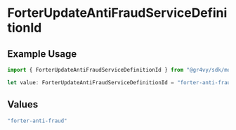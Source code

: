 # ForterUpdateAntiFraudServiceDefinitionId

## Example Usage

```typescript
import { ForterUpdateAntiFraudServiceDefinitionId } from "@gr4vy/sdk/models/components";

let value: ForterUpdateAntiFraudServiceDefinitionId = "forter-anti-fraud";
```

## Values

```typescript
"forter-anti-fraud"
```